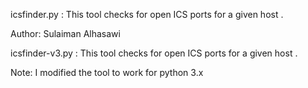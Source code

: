 icsfinder.py : This tool checks for open ICS ports for a given host .

Author: Sulaiman Alhasawi

icsfinder-v3.py : This tool checks for open ICS ports for a given host .

Note: I modified the tool to work for python 3.x
